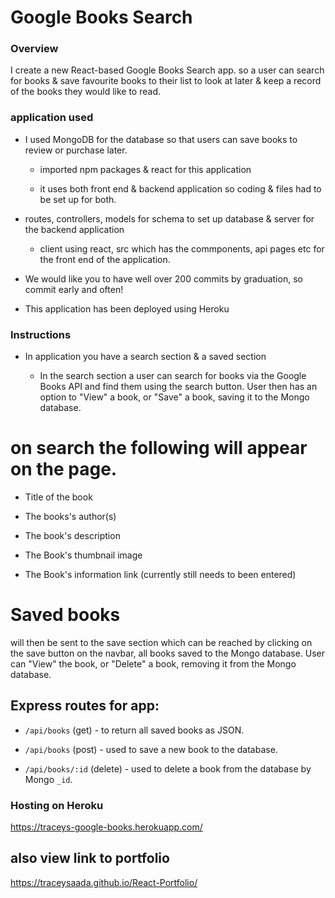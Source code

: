 # Google Books Search

### Overview

I create a new React-based Google Books Search app. so a user can search for books & save favourite books to their list to look at later & keep a record of the books they would like to read.


### application used


* I used MongoDB for the database so that users can save books to review or purchase later.

  * imported npm packages & react for this application

  * it uses both front end & backend application so coding & files had to be set up for both.

* routes, controllers, models for schema to set up database & server for the backend application

  * client using react, src which has the commponents, api pages etc for the front end of the application.

* We would like you to have well over 200 commits by graduation, so commit early and often!

* This application has been deployed using Heroku




### Instructions

* In application you have a search section & a saved section

  * In the search section a user can search for books via the Google Books API and find them using the search button. User then has an option to "View" a book, or "Save" a book, saving it to the Mongo database.

# on search the following will appear on the page.

* Title of the book

* The books's author(s) 

* The book's description 

* The Book's thumbnail image 

* The Book's information link (currently still needs to been entered)


 # Saved books
 
   will then be sent to the save section which can be reached by clicking on the save button on the navbar, all books saved to the Mongo database. User can "View" the book, or "Delete" a book, removing it from the Mongo database.
   


## Express routes for app:

* `/api/books` (get) - to return all saved books as JSON.

* `/api/books` (post) -  used to save a new book to the database.

* `/api/books/:id` (delete) - used to delete a book from the database by Mongo `_id`.


### Hosting on Heroku

https://traceys-google-books.herokuapp.com/

## also view link to portfolio

https://traceysaada.github.io/React-Portfolio/

